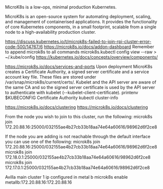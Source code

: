MicroK8s is a low-ops, minimal production Kubernetes.

MicroK8s is an open-source system for automating deployment, scaling, and management of containerised applications. It provides the functionality of core Kubernetes components, in a small footprint, scalable from a single node to a high-availability production cluster.

https://discuss.kubernetes.io/t/microk8s-failed-to-join-rpi-cluster-error-code-500/14767/6
https://microk8s.io/docs/addon-dashboard
Remember to append microk8s to all commands
microk8s.kubectl config view --raw > ~/.kube/config
https://kubernetes.io/docs/concepts/overview/components/

https://microk8s.io/docs/services-and-ports
Upon deployment MicroK8s creates a Certificate Authority, a signed server certificate and a service account key file. These files are stored under /var/snap/microk8s/current/certs/. Kubelet and the API server are aware of the same CA and so the signed server certificate is used by the API server to authenticate with kubelet (--kubelet-client-certificate).
printenv $KUBECONFIG
Certificate Authority
kubectl cluster-info

https://microk8s.io/docs/clustering
https://microk8s.io/docs/clustering

From the node you wish to join to this cluster, run the following:
microk8s join 172.20.88.16:25000/032155ae4b27cb33b18aa74e64a60616/98962d6f2ce8

If the node you are adding is not reachable through the default interface you can use one of the following:
 microk8s join 172.20.88.16:25000/032155ae4b27cb33b18aa74e64a60616/98962d6f2ce8
 microk8s join 172.18.0.1:25000/032155ae4b27cb33b18aa74e64a60616/98962d6f2ce8
 microk8s join 172.17.0.1:25000/032155ae4b27cb33b18aa74e64a60616/98962d6f2ce8

Avilla main cluster 1 ip configured in metal b
microk8s enable metallb:172.20.88.16:172.20.88.16


